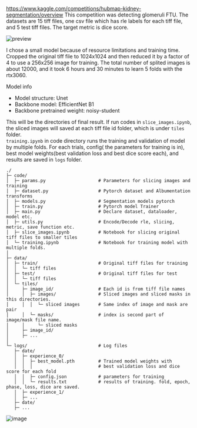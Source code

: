 https://www.kaggle.com/competitions/hubmap-kidney-segmentation/overview
This competition was detecting glomeruli FTU. The datasets are 15 tiff files, one csv file which has rle labels for each tiff file, and 5 test tiff files. The target metric is dice score.

![preview](https://github.com/RK-IM/ML-contents/assets/94027045/acc25ef6-fadb-42da-b5c2-a1fe5ef83e4f)

I chose a small model because of resource limitations and training time. Cropped the original tiff file to 1024x1024 and then reduced it by a factor of 4 to use a 256x256 image for training. The total number of splited images is about 12000, and it took 6 hours and 30 minutes to learn 5 folds with the rtx3060.

Model info  
- Model structure: Unet  
- Backbone model: EfficientNet B1  
- Backbone pretrained weight: noisy-student  

This will be the directories of final result. If run codes in `slice_images.ipynb`, the sliced images will saved at each tiff file id folder, which is under `tiles` folder.  
`training.ipynb` in code directory runs the training and validation of model by multiple folds. For each trials, config( the parameters for training is in), best model weights(best validation loss and best dice score each), and results are saved in `logs` folder.   
```
./  
├─ code/  
│  ├─ params.py                    # Parameters for slicing images and training  
│  ├─ dataset.py                   # Pytorch dataset and Albumentation transforms  
│  ├─ models.py                    # Segmentation models pytorch  
│  ├─ train.py                     # Pytorch model Trainer
│  ├─ main.py                      # Declare dataset, dataloader, model etc.
│  ├─ utils.py                     # Encode/Decode rle, slicing, metric, save function etc.
│  ├─ slice_images.ipynb           # Notebook for slicing original tiff files to smaller tiles
│  └─ training.ipynb               # Notebook for training model with multiple folds.
│  
├─ data/  
│  ├─ train/                       # Original tiff files for training
│  │  └─ tiff files  
│  ├─ test/                        # Original tiff files for test
│  │  └─ tiff files  
│  └─ tiles/  
│     ├─ image_id/                 # Each id is from tiff file names
│     │  ├─ images/                # Sliced images and sliced masks in this directories.
│     │  │  └─ sliced images       # Same index of image and mask are pair 
│     │  └─ masks/                 # index is second part of image/mask file name.
│     │     └─ sliced masks  
│     ├─ image_id/  
│     ├─ ...  
│  
└─ logs/                           # Log files
   ├─ date/
   │  ├─ experience_0/
   │  │  ├─ best_model.pth         # Trained model weights with
   │  │  │                         # best validation loss and dice score for each fold
   │  │  ├─ config.json            # parameters for training
   │  │  └─ results.txt            # results of training. fold, epoch, phase, loss, dice are saved.
   │  ├─ experience_1/
   │  ├─ ...
   ├─ date/  
   ├─ ...
```

![image](https://github.com/RK-IM/ML-contents/assets/94027045/9a790105-ff95-4a66-ae62-06435ea81ff0)
